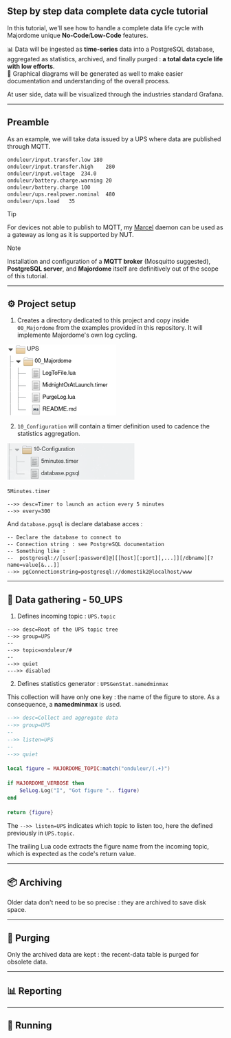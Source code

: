 Step by step data complete data cycle tutorial
---

In this tutorial, we'll see how to handle a complete data life cycle with Majordome unique 
**No-Code**/**Low-Code** features.

📊 Data will be ingested as **time-series** data into a PostgreSQL database, aggregated as statistics,
archived, and finally purged : **a total data cycle life with low efforts**.<br>
🧾 Graphical diagrams will be generated as well to make easier documentation and understanding
of the overall process.

At user side, data will be visualized through the industries standard Grafana.

---

## Preamble

As an example, we will take data issued by a UPS where data are published through MQTT.

```
onduleur/input.transfer.low	180
onduleur/input.transfer.high	280
onduleur/input.voltage	234.0
onduleur/battery.charge.warning	20
onduleur/battery.charge	100
onduleur/ups.realpower.nominal	480
onduleur/ups.load	35
```

> [!TIP]
> For devices not able to publish to MQTT,
> my [Marcel](https://github.com/destroyedlolo/Marcel) daemon can be used as a gateway as long as
> it is supported by NUT.

> [!NOTE]
> Installation and configuration of a **MQTT broker** (Mosquitto suggested), **PostgreSQL server**,
> and **Majordome** itself are definitively out of the scope of this tutorial.

---

## ⚙️ Project setup

1. Creates a directory dedicated to this project and copy inside `00_Majordome` from the
examples provided in this repository. It will implemente Majordome's own log cycling.

![structures](Resources/00_Majordome.png)

2. `10_Configuration` will contain a timer definition used to cadence the statistics aggregation.

![structures](Resources/10-Configuration.png)

`5Minutes.timer`
```
-->> desc=Timer to launch an action every 5 minutes
-->> every=300
```

And `database.pgsql` is declare database acces :
```
-- Declare the database to connect to
-- Connection string : see PostgreSQL documentation
-- Something like :
--	postgresql://[user[:password]@][[host][:port][,...]][/dbname][?name=value[&...]]
-->> pgConnectionstring=postgresql://domestik2@localhost/www
```

---

## 📡 Data gathering - 50_UPS

1. Defines incoming topic : `UPS.topic`

```
-->> desc=Root of the UPS topic tree
-->> group=UPS
--
-->> topic=onduleur/#
--
-->> quiet
--->> disabled
```

2. Defines statistics generator : `UPSGenStat.namedminmax`

This collection will have only one key : the name of the figure to store. As a consequence, a **namedminmax** is used.

```lua
-->> desc=Collect and aggregate data
-->> group=UPS
--
-->> listen=UPS
--
-->> quiet

local figure = MAJORDOME_TOPIC:match("onduleur/(.+)")

if MAJORDOME_VERBOSE then
	SelLog.Log("I", "Got figure ".. figure)
end

return {figure}
```

The `-->> listen=UPS` indicates which topic to listen too, here the defined previously in `UPS.topic`.

The trailing Lua code extracts the figure name from the incoming topic, which is expected as the code's return value.

---

## 📦 Archiving

Older data don't need to be so precise : they are archived to save disk space.

---

## 🧹 Purging

Only the archived data are kept : the recent-data table is purged for obsolete data.

---

## 📊 Reporting

---

## 🚀 Running
